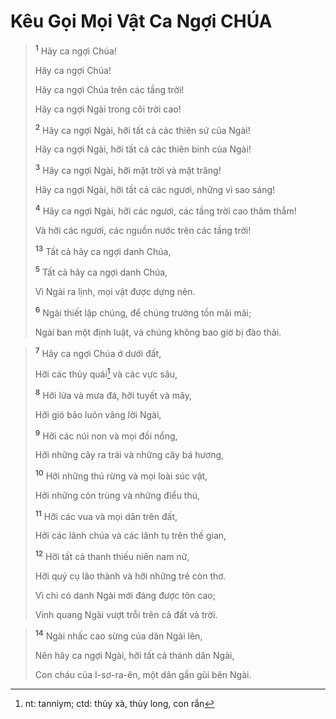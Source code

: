 # Kêu Gọi Mọi Vật Ca Ngợi CHÚA

> <sup><b>1</b></sup> Hãy ca ngợi Chúa!
> 
> Hãy ca ngợi Chúa!
> 
> Hãy ca ngợi Chúa trên các tầng trời!
> 
> Hãy ca ngợi Ngài trong cõi trời cao!
> 
> <sup><b>2</b></sup> Hãy ca ngợi Ngài, hỡi tất cả các thiên sứ của Ngài!
> 
> Hãy ca ngợi Ngài, hỡi tất cả các thiên binh của Ngài!
> 
> <sup><b>3</b></sup> Hãy ca ngợi Ngài, hỡi mặt trời và mặt trăng!
> 
> Hãy ca ngợi Ngài, hỡi tất cả các ngươi, những vì sao sáng!
> 
> <sup><b>4</b></sup> Hãy ca ngợi Ngài, hỡi các ngươi, các tầng trời cao thăm thẳm!
> 
> Và hỡi các ngươi, các nguồn nước trên các tầng trời!
> 
> <sup><b>13</b></sup> Tất cả hãy ca ngợi danh Chúa,
> 
> <sup><b>5</b></sup> Tất cả hãy ca ngợi danh Chúa,
> 
> Vì Ngài ra lịnh, mọi vật được dựng nên.
> 
> <sup><b>6</b></sup> Ngài thiết lập chúng, để chúng trường tồn mãi mãi;
> 
> Ngài ban một định luật, và chúng không bao giờ bị đào thải.
>


> <sup><b>7</b></sup> Hãy ca ngợi Chúa ở dưới đất,
> 
> Hỡi các thủy quái[^1] và các vực sâu,
> 
> <sup><b>8</b></sup> Hỡi lửa và mưa đá, hỡi tuyết và mây,
> 
> Hỡi gió bão luôn vâng lời Ngài,
> 
> <sup><b>9</b></sup> Hỡi các núi non và mọi đồi nổng,
> 
> Hỡi những cây ra trái và những cây bá hương,
> 
> <sup><b>10</b></sup> Hỡi những thú rừng và mọi loài súc vật,
> 
> Hỡi những côn trùng và những điểu thú,
> 
> <sup><b>11</b></sup> Hỡi các vua và mọi dân trên đất,
> 
> Hỡi các lãnh chúa và các lãnh tụ trên thế gian,
> 
> <sup><b>12</b></sup> Hỡi tất cả thanh thiếu niên nam nữ,
> 
> Hỡi quý cụ lão thành và hỡi những trẻ còn thơ.
> 
> Vì chỉ có danh Ngài mới đáng được tôn cao;
> 
> Vinh quang Ngài vượt trỗi trên cả đất và trời.
>


> <sup><b>14</b></sup> Ngài nhấc cao sừng của dân Ngài lên,
> 
> Nên hãy ca ngợi Ngài, hỡi tất cả thánh dân Ngài,
> 
> Con cháu của I-sơ-ra-ên, một dân gần gũi bên Ngài.
>

[^1]: nt: tanniym; ctd: thủy xà, thủy long, con rắn
